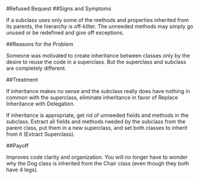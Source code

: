 #Refused Bequest
##Signs and Symptoms

If a subclass uses only some of the methods and properties inherited from its parents, the hierarchy is off-kilter. The unneeded methods may simply go unused or be redefined and give off exceptions.


##Reasons for the Problem

Someone was motivated to create inheritance between classes only by the desire to reuse the code in a superclass. But the superclass and subclass are completely different.


##Treatment

If inheritance makes no sense and the subclass really does have nothing in common with the superclass, eliminate inheritance in favor of Replace Inheritance with Delegation.

If inheritance is appropriate, get rid of unneeded fields and methods in the subclass. Extract all fields and methods needed by the subclass from the parent class, put them in a new superclass, and set both classes to inherit from it (Extract Superclass).

##Payoff

Improves code clarity and organization. You will no longer have to wonder why the Dog class is inherited from the Chair class (even though they both have 4 legs).